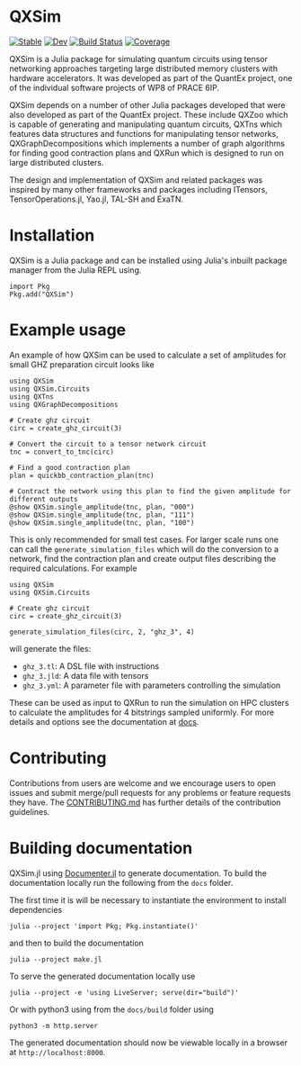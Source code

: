 # QXSim

[![Stable](https://img.shields.io/badge/docs-stable-blue.svg)](https://JuliaQX.github.io/QXSim.jl/stable)
[![Dev](https://img.shields.io/badge/docs-dev-blue.svg)](https://JuliaQX.github.io/QXSim.jl/dev)
[![Build Status](https://github.com/JuliaQX/QXSim.jl/workflows/CI/badge.svg)](https://github.com/JuliaQX/QXSim.jl/actions)
[![Coverage](https://codecov.io/gh/JuliaQX/QXSim.jl/branch/master/graph/badge.svg)](https://codecov.io/gh/JuliaQX/QXSim.jl)

QXSim is a Julia package for simulating quantum circuits using tensor networking approaches targeting large distributed memory clusters with hardware
accelerators. It was developed as part of the QuantEx project, one of the individual software projects of WP8 of PRACE 6IP.

QXSim depends on a number of other Julia packages developed that were also developed as part of the QuantEx project. These include QXZoo which
is capable of generating and manipulating quantum circuits, QXTns which features data structures and functions for manipulating tensor networks,
QXGraphDecompositions which implements a number of graph algorithms for finding good contraction plans and QXRun which is designed to run on large distributed
clusters.

The design and implementation of QXSim and related packages was inspired by many other frameworks and packages including ITensors, TensorOperations.jl,
Yao.jl, TAL-SH and ExaTN.

# Installation

QXSim is a Julia package and can be installed using Julia's inbuilt package manager from the Julia REPL using.

```
import Pkg
Pkg.add("QXSim")
```

# Example usage

An example of how QXSim can be used to calculate a set of amplitudes for small GHZ preparation circuit looks like

```
using QXSim
using QXSim.Circuits
using QXTns
using QXGraphDecompositions

# Create ghz circuit
circ = create_ghz_circuit(3)

# Convert the circuit to a tensor network circuit
tnc = convert_to_tnc(circ)

# Find a good contraction plan
plan = quickbb_contraction_plan(tnc)

# Contract the network using this plan to find the given amplitude for different outputs
@show QXSim.single_amplitude(tnc, plan, "000")
@show QXSim.single_amplitude(tnc, plan, "111")
@show QXSim.single_amplitude(tnc, plan, "100")
```

This is only recommended for small test cases. For larger scale runs one can call the `generate_simulation_files`
which will do the conversion to a network, find the contraction plan and create output files describing the required
calculations. For example

```
using QXSim
using QXSim.Circuits

# Create ghz circuit
circ = create_ghz_circuit(3)

generate_simulation_files(circ, 2, "ghz_3", 4)
```

will generate the files:
- `ghz_3.tl`: A DSL file with instructions
- `ghz_3.jld`: A data file with tensors
- `ghz_3.yml`: A parameter file with parameters controlling the simulation

These can be used as input to QXRun to run the simulation on HPC clusters to calculate the amplitudes for 4 bitstrings sampled uniformly.
For more details and options see the documentation at [docs](doc_url).

# Contributing
Contributions from users are welcome and we encourage users to open issues and submit merge/pull requests for any problems or feature requests they have. The
[CONTRIBUTING.md](CONTRIBUTION.md) has further details of the contribution guidelines.


# Building documentation

QXSim.jl using [Documenter.jl](https://juliadocs.github.io/Documenter.jl/stable/) to generate documentation. To build
the documentation locally run the following from the `docs` folder.

The first time it is will be necessary to instantiate the environment to install dependencies

```
julia --project 'import Pkg; Pkg.instantiate()'
```

and then to build the documentation

```
julia --project make.jl
```

To serve the generated documentation locally use

```
julia --project -e 'using LiveServer; serve(dir="build")'
```

Or with python3 using from the `docs/build` folder using

```
python3 -m http.server
```

The generated documentation should now be viewable locally in a browser at `http://localhost:8000`.